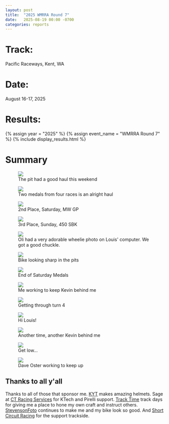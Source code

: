 ```yaml
---
layout: post
title:  "2025 WMRRA Round 7"
date:   2025-08-19 00:00 -0700
categories: reports
---
```



# Track:
Pacific Raceways, Kent, WA

# Date:
August 16-17, 2025

# Results:
{% assign year = "2025" %}
{% assign event_name = "WMRRA Round 7" %}
{% include display_results.html %}


# Summary

<figure>
    <img src="/img/race-report-photos/2025/WMRRA-Round-7/group_photo.jpeg">
    <figcaption>The pit had a good haul this weekend</figcaption>
</figure>

<figure>
    <img src="/img/race-report-photos/2025/WMRRA-Round-7/medals.jpeg">
    <figcaption>Two medals from four races is an alright haul</figcaption>
</figure>

<figure>
    <img src="/img/race-report-photos/2025/WMRRA-Round-7/2nd_place_podium.jpeg">
    <figcaption>2nd Place, Saturday, MW GP</figcaption>
</figure>

<figure>
    <img src="/img/race-report-photos/2025/WMRRA-Round-7/3rd_place_podium.jpeg">
    <figcaption>3rd Place, Sunday, 450 SBK</figcaption>
</figure>

<figure>
    <img src="/img/race-report-photos/2025/WMRRA-Round-7/laughin_at_oli_wheelie.jpeg">
    <figcaption>Oli had a very adorable wheelie photo on Louis' computer. We got a good chuckle.</figcaption>
</figure>

<figure>
    <img src="/img/race-report-photos/2025/WMRRA-Round-7/bike_in_pits.jpeg">
    <figcaption>Bike looking sharp in the pits</figcaption>
</figure>

<figure>
    <img src="/img/race-report-photos/2025/WMRRA-Round-7/bike_w_medal.jpeg">
    <figcaption>End of Saturday Medals</figcaption>
</figure>

<figure>
    <img src="/img/race-report-photos/2025/WMRRA-Round-7/STF01433.jpeg">
    <figcaption>Me working to keep Kevin behind me</figcaption>
</figure>

<figure>
    <img src="/img/race-report-photos/2025/WMRRA-Round-7/STF01498.jpeg">
    <figcaption>Getting through turn 4</figcaption>
</figure>


<figure>
    <img src="/img/race-report-photos/2025/WMRRA-Round-7/STF01618.jpeg">
    <figcaption>Hi Louis!</figcaption>
</figure>


<figure>
    <img src="/img/race-report-photos/2025/WMRRA-Round-7/STF02093.jpeg">
    <figcaption>Another time, another Kevin behind me</figcaption>
</figure>


<figure>
    <img src="/img/race-report-photos/2025/WMRRA-Round-7/STF07758.jpeg">
    <figcaption>Get low...</figcaption>
</figure>


<figure>
    <img src="/img/race-report-photos/2025/WMRRA-Round-7/STF07781.jpeg">
    <figcaption>Dave Oster working to keep up</figcaption>
</figure>

## Thanks to all y'all

Thanks to all of those that sponsor me. [KYT](https://kytamericas.com) makes amazing helmets. Sage at [CT Racing Services](https://ctracingservices.com/) for KTech and Pirelli support. [Track Time](https://tracktime.bike) track days for giving me a place to hone my own craft and instruct others. [StevensonFoto](https://stevensonfoto.com) continues to make me and my bike look so good. And [Short Circuit Racing](https://shortcircuitracing.com) for the support trackside.

